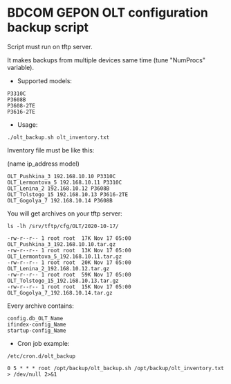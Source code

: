 # BDCOM GEPON OLT configuration backup script

Script must run on tftp server.

It makes backups from multiple devices same time (tune "NumProcs" variable).

* Supported models:
```
P3310C
P3608B
P3608-2TE
P3616-2TE
```

* Usage:
```
./olt_backup.sh olt_inventory.txt
```
Inventory file must be like this:

(name ip_address model)
```
OLT_Pushkina_3 192.168.10.10 P3310C
OLT_Lermontova_5 192.168.10.11 P3310C
OLT_Lenina_2 192.168.10.12 P3608B
OLT_Tolstogo_15 192.168.10.13 P3616-2TE
OLT_Gogolya_7 192.168.10.14 P3608B
```
You will get archives on your tftp server:
```
ls -lh /srv/tftp/cfg/OLT/2020-10-17/

-rw-r--r-- 1 root root  17K Nov 17 05:00 OLT_Pushkina_3_192.168.10.10.tar.gz
-rw-r--r-- 1 root root  13K Nov 17 05:00 OLT_Lermontova_5_192.168.10.11.tar.gz
-rw-r--r-- 1 root root  20K Nov 17 05:00 OLT_Lenina_2_192.168.10.12.tar.gz
-rw-r--r-- 1 root root  59K Nov 17 05:00 OLT_Tolstogo_15_192.168.10.13.tar.gz
-rw-r--r-- 1 root root  15K Nov 17 05:00 OLT_Gogolya_7_192.168.10.14.tar.gz
```

Every archive contains:
```
config.db_OLT_Name
ifindex-config_Name
startup-config_Name
```

* Cron job example:

```shell
/etc/cron.d/olt_backup 

0 5 * * * root /opt/backup/olt_backup.sh /opt/backup/olt_inventory.txt > /dev/null 2>&1
```